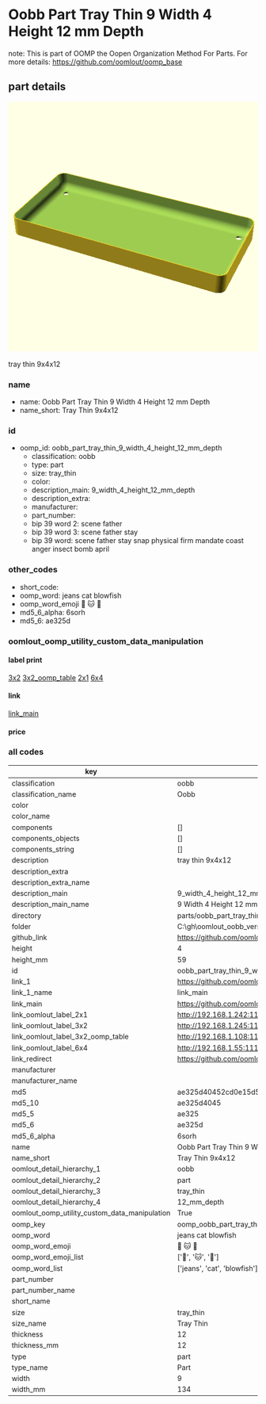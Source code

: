 # Oobb Part Tray Thin 9 Width 4 Height 12 mm Depth  

note: This is part of OOMP the Oopen Organization Method For Parts. For more details: https://github.com/oomlout/oomp_base

##  part details
  

[![](3dpr.png)](3dpr.png)

tray thin 9x4x12



### name
* name: Oobb Part Tray Thin 9 Width 4 Height 12 mm Depth
* name_short: Tray Thin 9x4x12 
### id
* oomp_id: oobb_part_tray_thin_9_width_4_height_12_mm_depth
  * classification: oobb
  * type: part
  * size: tray_thin
  * color: 
  * description_main: 9_width_4_height_12_mm_depth
  * description_extra: 
  * manufacturer: 
  * part_number: 
  * bip 39 word 2: scene father
  * bip 39 word 3: scene father stay
  * bip 39 word: scene father stay snap physical firm mandate coast anger insect bomb april

### other_codes
* short_code: 
* oomp_word: jeans cat blowfish
* oomp_word_emoji :jeans: :cat: :blowfish:
* md5_6_alpha: 6sorh
* md5_6: ae325d






### oomlout_oomp_utility_custom_data_manipulation
#### label print
[3x2](http://192.168.1.245:1112/?label=oomp%206sorh)
[3x2_oomp_table](http://192.168.1.108:1112/?label=oomp%206sorh)
[2x1](http://192.168.1.242:1112/?label=oomp%206sorh)
[6x4](http://192.168.1.55:1112/?label=oomp%206sorh)    

#### link

[link_main](https://github.com/oomlout/oomlout_oobb_version_4_generated_parts/tree/main/navigation_oomp/oobb/part/tray_thin/9_width_4_height_12_mm_depth/part)                              

#### price







### all codes 
| key | value |  
| --- | --- |  
| classification | oobb |  
| classification_name | Oobb |  
| color |  |  
| color_name |  |  
| components | [] |  
| components_objects | [] |  
| components_string | [] |  
| description | tray thin 9x4x12 |  
| description_extra |  |  
| description_extra_name |  |  
| description_main | 9_width_4_height_12_mm_depth |  
| description_main_name | 9 Width 4 Height 12 mm Depth |  
| directory | parts/oobb_part_tray_thin_9_width_4_height_12_mm_depth |  
| folder | C:\gh\oomlout_oobb_version_4_generated_parts\parts\oobb_part_tray_thin_9_width_4_height_12_mm_depth |  
| github_link | https://github.com/oomlout/oomlout_oomp_part_src/tree/main/parts/oobb_part_tray_thin_9_width_4_height_12_mm_depth |  
| height | 4 |  
| height_mm | 59 |  
| id | oobb_part_tray_thin_9_width_4_height_12_mm_depth |  
| link_1 | https://github.com/oomlout/oomlout_oobb_version_4_generated_parts/tree/main/navigation_oomp/oobb/part/tray_thin/9_width_4_height_12_mm_depth/part |  
| link_1_name | link_main |  
| link_main | https://github.com/oomlout/oomlout_oobb_version_4_generated_parts/tree/main/navigation_oomp/oobb/part/tray_thin/9_width_4_height_12_mm_depth/part |  
| link_oomlout_label_2x1 | http://192.168.1.242:1112/?label=oomp%206sorh |  
| link_oomlout_label_3x2 | http://192.168.1.245:1112/?label=oomp%206sorh |  
| link_oomlout_label_3x2_oomp_table | http://192.168.1.108:1112/?label=oomp%206sorh |  
| link_oomlout_label_6x4 | http://192.168.1.55:1112/?label=oomp%206sorh |  
| link_redirect | https://github.com/oomlout/oomlout_oobb_version_4_generated_parts/tree/main/parts/oobb_tray_thin_09_04_12 |  
| manufacturer |  |  
| manufacturer_name |  |  
| md5 | ae325d40452cd0e15d51fcd5a9d4ee04 |  
| md5_10 | ae325d4045 |  
| md5_5 | ae325 |  
| md5_6 | ae325d |  
| md5_6_alpha | 6sorh |  
| name | Oobb Part Tray Thin 9 Width 4 Height 12 mm Depth |  
| name_short | Tray Thin 9x4x12  |  
| oomlout_detail_hierarchy_1 | oobb |  
| oomlout_detail_hierarchy_2 | part |  
| oomlout_detail_hierarchy_3 | tray_thin |  
| oomlout_detail_hierarchy_4 | 12_mm_depth |  
| oomlout_oomp_utility_custom_data_manipulation | True |  
| oomp_key | oomp_oobb_part_tray_thin_9_width_4_height_12_mm_depth |  
| oomp_word | jeans cat blowfish |  
| oomp_word_emoji | :jeans: :cat: :blowfish: |  
| oomp_word_emoji_list | [':jeans:', ':cat:', ':blowfish:'] |  
| oomp_word_list | ['jeans', 'cat', 'blowfish'] |  
| part_number |  |  
| part_number_name |  |  
| short_name |  |  
| size | tray_thin |  
| size_name | Tray Thin |  
| thickness | 12 |  
| thickness_mm | 12 |  
| type | part |  
| type_name | Part |  
| width | 9 |  
| width_mm | 134 |  
